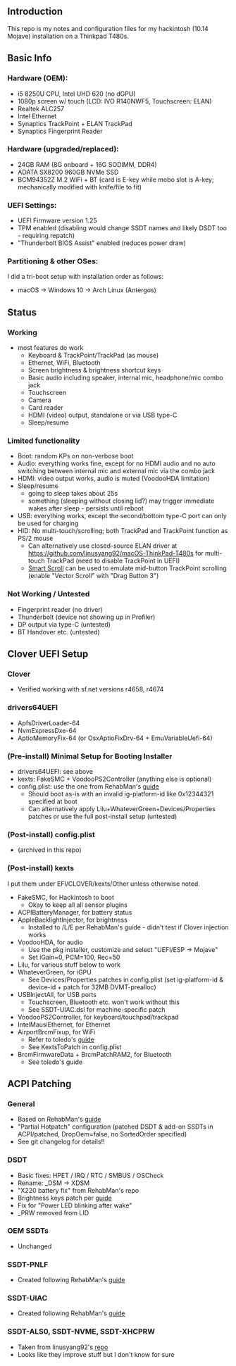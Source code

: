 ## Introduction

This repo is my notes and configuration files for my hackintosh (10.14 Mojave) installation on a Thinkpad T480s.

## Basic Info

### Hardware (OEM):

* i5 8250U CPU, Intel UHD 620 (no dGPU)
* 1080p screen w/ touch (LCD: IVO R140NWF5, Touchscreen: ELAN)
* Realtek ALC257
* Intel Ethernet
* Synaptics TrackPoint + ELAN TrackPad
* Synaptics Fingerprint Reader

### Hardware (upgraded/replaced):

* 24GB RAM (8G onboard + 16G SODIMM, DDR4)
* ADATA SX8200 960GB NVMe SSD
* BCM94352Z M.2 WiFi + BT (card is E-key while mobo slot is A-key; mechanically modified with knife/file to fit)

### UEFI Settings:

* UEFI Firmware version 1.25
* TPM enabled (disabling would change SSDT names and likely DSDT too - requiring repatch)
* "Thunderbolt BIOS Assist" enabled (reduces power draw)

### Partitioning & other OSes:

I did a tri-boot setup with installation order as follows:

* macOS -> Windows 10 -> Arch Linux (Antergos)

## Status

### Working
* most features do work
  * Keyboard & TrackPoint/TrackPad (as mouse)
  * Ethernet, WiFi, Bluetooth
  * Screen brightness & brightness shortcut keys
  * Basic audio including speaker, internal mic, headphone/mic combo jack
  * Touchscreen
  * Camera
  * Card reader
  * HDMI (video) output, standalone or via USB type-C
  * Sleep/resume

### Limited functionality

* Boot: random KPs on non-verbose boot
* Audio: everything works fine, except for no HDMI audio and no auto switching between internal mic and external mic via the combo jack
* HDMI: video output works, audio is muted (VoodooHDA limitation)
* Sleep/resume
  * going to sleep takes about 25s
  * something (sleeping without closing lid?) may trigger immediate wakes after sleep - persists until reboot
* USB: everything works, except the second/bottom type-C port can only be used for charging
* HID: No multi-touch/scrolling; both TrackPad and TrackPoint function as PS/2 mouse
  * Can alternatively use closed-source ELAN driver at https://github.com/linusyang92/macOS-ThinkPad-T480s for multi-touch TrackPad (need to disable TrackPoint in UEFI)
  * [Smart Scroll](http://www.marcmoini.com/sx_en.html) can be used to emulate mid-button TrackPoint scrolling (enable "Vector Scroll" with "Drag Button 3")

### Not Working / Untested

* Fingerprint reader (no driver)
* Thunderbolt (device not showing up in Profiler)
* DP output via type-C (untested)
* BT Handover etc. (untested)

## Clover UEFI Setup

### Clover

* Verified working with sf.net versions r4658, r4674

### drivers64UEFI

* ApfsDriverLoader-64
* NvmExpressDxe-64
* AptioMemoryFix-64 (or OsxAptioFixDrv-64 + EmuVariableUefi-64)

### (Pre-install) Minimal Setup for Booting Installer

* drivers64UEFI: see above
* kexts: FakeSMC + VoodooPS2Controller (anything else is optional)
* config.plist: use the one from RehabMan's [guide](https://www.tonymacx86.com/threads/guide-booting-the-os-x-installer-on-laptops-with-clover.148093/)
  * Should boot as-is with an invalid ig-platform-id like 0x12344321 specified at boot
  * Can alternatively apply Lilu+WhateverGreen+Devices/Properties patches or use the full post-install setup (untested)

### (Post-install) config.plist

* (archived in this repo)

### (Post-install) kexts

I put them under EFI/CLOVER/kexts/Other unless otherwise noted.

* FakeSMC, for Hackintosh to boot
  * Okay to keep all all sensor plugins
* ACPIBatteryManager, for battery status
* AppleBacklightInjector, for brightness
  * Installed to /L/E per RehabMan's guide - didn't test if Clover injection works
* VoodooHDA, for audio
  * Use the pkg installer, customize and select "UEFI/ESP -> Mojave"
  * Set iGain=0, PCM=100, Rec=50
* Lilu, for various stuff below to work
* WhateverGreen, for iGPU
  * See Devices/Properties patches in config.plist (set ig-platform-id & device-id + patch for 32MB DVMT-prealloc)
* USBInjectAll, for USB ports
  * Touchscreen, Bluetooth etc. won't work without this
  * See SSDT-UIAC.dsl for machine-specific patch
* VoodooPS2Controller, for keyboard/touchpad/trackpad
* IntelMausiEthernet, for Ethernet
* AirportBrcmFixup, for WiFi
  * Refer to toledo's [guide](https://www.tonymacx86.com/threads/broadcom-wifi-bluetooth-guide.242423/)
  * See KextsToPatch in config.plist
* BrcmFirmwareData + BrcmPatchRAM2, for Bluetooth
  * See toledo's guide

## ACPI Patching

### General

* Based on RehabMan's [guide](https://www.tonymacx86.com/threads/guide-patching-laptop-dsdt-ssdts.152573/)
* "Partial Hotpatch" configuration (patched DSDT & add-on SSDTs in ACPI/patched, DropOem=false, no SortedOrder specified)
* See git changelog for details!!

### DSDT

* Basic fixes: HPET / IRQ / RTC / SMBUS / OSCheck
* Rename: \_DSM -> XDSM
* "X220 battery fix" from RehabMan's repo
* Brightness keys patch per [guide](https://www.tonymacx86.com/threads/guide-patching-dsdt-ssdt-for-laptop-backlight-control.152659/)
* Fix for "Power LED blinking after wake"
* \_PRW removed from LID

### OEM SSDTs

* Unchanged

### SSDT-PNLF

* Created following RehabMan's [guide](https://www.tonymacx86.com/threads/guide-laptop-backlight-control-using-applebacklightinjector-kext.218222/)

### SSDT-UIAC

* Created following RehabMan's [guide](https://www.tonymacx86.com/threads/guide-creating-a-custom-ssdt-for-usbinjectall-kext.211311/)

### SSDT-ALS0, SSDT-NVME, SSDT-XHCPRW

* Taken from linusyang92's [repo](https://github.com/linusyang92/macOS-ThinkPad-T480s)
* Looks like they improve stuff but I don't know for sure
